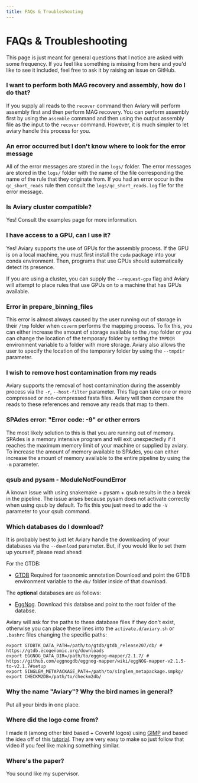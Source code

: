 ```yaml
---
title: FAQs & Troubleshooting
---
```


FAQs & Troubleshooting
========

This page is just meant for general questions that I notice are asked with some frequency. If you feel like something
is missing from here and you'd like to see it included, feel free to ask it by raising an issue on GitHub.


### I want to perform both MAG recovery and assembly, how do I do that?

If you supply all reads to the `recover` command then Aviary will perform assembly first and then perform MAG recovery. You can perform assembly first by using the `assemble` command and then using the output assembly file as the input to the `recover` command. However, it is much simpler to let aviary handle this process for you.

### An error occurred but I don't know where to look for the error message

All of the error messages are stored in the `logs/` folder. The error messages are stored in the `logs/` folder with the name of the file corresponding the name of the rule that they originate from. If you had an error occur in the `qc_short_reads` rule then consult the `logs/qc_short_reads.log` file for the error message.

### Is Aviary cluster compatible?

Yes! Consult the examples page for more information.

### I have access to a GPU, can I use it?

Yes! Aviary supports the use of GPUs for the assembly process. If the GPU is on a local machine, you must first install the `cuda` package into your conda environment. Then, programs that use GPUs should automatically detect its presence.

If you are using a cluster, you can supply the `--request-gpu` flag and Aviary will attempt to place rules that use GPUs on to a machine that has GPUs available.

### Error in prepare_binning_files

This error is almost always caused by the user running out of storage in their `/tmp` folder when `coverm` performs the mapping process. To fix this, you can either increase the amount of storage available to the `/tmp` folder or you can change the location of the temporary folder by setting the `TMPDIR` environment variable to a folder with more storage. Aviary also allows the user to specify the location of the temporary folder by using the `--tmpdir` parameter.

### I wish to remove host contamination from my reads

Aviary supports the removal of host contamination during the assembly process via the `-r`, `--host-filter` parameter. This flag can take one or more compressed or non-compressed fasta files. Aviary will then compare the reads to these references and remove any reads that map to them.

### SPAdes error: "Error code: -9" or other errors

The most likely solution to this is that you are running out of memory. SPAdes is a memory intensive program and will exit unexpectedly if it reaches the maximum memory limit of your machine or supplied by aviary.
To increase the amount of memory available to SPAdes, you can either increase the amount of memory available to the entire pipeline by using the `-m` parameter.



### qsub and pysam - ModuleNotFoundError

A known issue with using snakemake + pysam + qsub results in the a break in the pipeline. The issue arises because pysam 
does not activate correctly when using qsub by default. To fix this you just need to add the `-V ` parameter to your qsub
command.

### Which databases do I download?

It is probably best to just let Aviary handle the downloading of your databases via the `--download` parameter. But, if you
would like to set them up yourself, please read ahead

For the GTDB:
* [GTDB](https://gtdb.ecogenomic.org/downloads) Required for taxonomic annotation
Download and point the GTDB environment variable to the `db/` folder inside of that download.

The **optional** databases are as follows:
* [EggNog](https://github.com/eggnogdb/eggnog-mapper/wiki/eggNOG-mapper-v2.1.5-to-v2.1.7#setup).
Download this databse and point to the root folder of the databse.

Aviary will ask for the paths to these database files if they don't exist, otherwise you can place these lines into
the `activate.d/aviary.sh` or `.bashrc` files changing the specific paths:
```
export GTDBTK_DATA_PATH=/path/to/gtdb/gtdb_release207/db/ # https://gtdb.ecogenomic.org/downloads
export EGGNOG_DATA_DIR=/path/to/eggnog-mapper/2.1.7/ # https://github.com/eggnogdb/eggnog-mapper/wiki/eggNOG-mapper-v2.1.5-to-v2.1.7#setup
export SINGLEM_METAPACKAGE_PATH=/path/to/singlem_metapackage.smpkg/
export CHECKM2DB=/path/to/checkm2db/
```

### Why the name "Aviary"? Why the bird names in general?

Put all your birds in one place.

### Where did the logo come from?

I made it (among other bird based + CoverM logos) using [GIMP](https://www.gimp.org/) and based the idea off of this 
[tutorial](https://www.youtube.com/watch?v=fSOR7mPwb4I). They are very easy to make so just follow that video if you 
feel like making something similar.

### Where's the paper?

You sound like my supervisor.